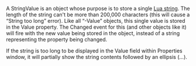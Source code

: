 A StringValue is an object whose purpose is to store a single [Lua string](https://www.lua.org/pil/2.4.html). The length of the string can't be more than 200,000 characters (this will cause a “String too long” error). Like all “-Value” objects, this single value is stored in the Value property. The Changed event for this (and other objects like it) will fire with the new value being stored in the object, instead of a string representing the property being changed.

If the string is too long to be displayed in the Value field within Properties window, it will partially show the string contents followed by an ellipsis (…).